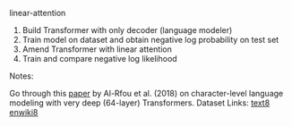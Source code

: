 linear-attention

1. Build Transformer with only decoder (language modeler)
2. Train model on dataset and obtain negative log probability on test set
3. Amend Transformer with linear attention
4. Train and compare negative log likelihood

Notes:

Go through this [paper](https://arxiv.org/abs/1808.04444) by Al-Rfou et al. (2018) on character-level language modeling with very deep (64-layer) Transformers. Dataset Links: [text8](http://mattmahoney.net/dc/text8.zip) [enwiki8](http://mattmahoney.net/dc/enwik8.zip)
